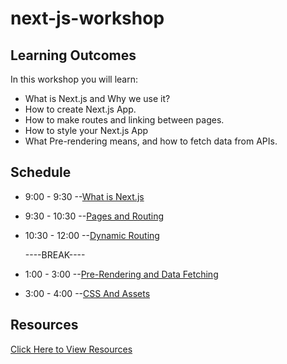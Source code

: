 # next-js-workshop
## Learning Outcomes
In this workshop you will learn: 
- What is Next.js and Why we use it?
- How to create Next.js App.
- How to make routes and linking between pages.
- How to style your Next.js App
- What Pre-rendering means, and how to fetch data from APIs.
## Schedule
  
  - 9:00 - 9:30 --[What is Next.js](./docs/What-is-Next-js.md)
  - 9:30 - 10:30 --[Pages and Routing](./docs/Pages.md)
  - 10:30 - 12:00 --[Dynamic Routing](./docs/Dynamic-Routing.md)
 
       ----BREAK---- 
     
  - 1:00 - 3:00  --[Pre-Rendering and Data Fetching](./docs/rendering-and-Data-fetching.md)
  - 3:00 - 4:00  --[CSS And Assets](./docs/css-and-Assets.md)  
## Resources
  [Click Here to View Resources](./doc/Resources.md)
